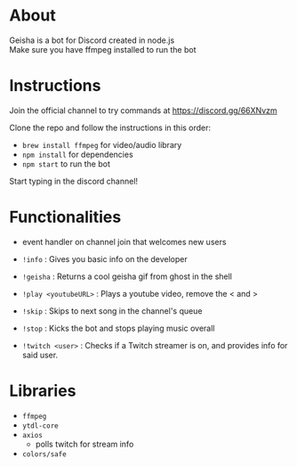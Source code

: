 # About

Geisha is a bot for Discord created in node.js<br>
Make sure you have ffmpeg installed to run the bot<br>

# Instructions

Join the official channel to try commands at https://discord.gg/66XNvzm 

Clone the repo and follow the instructions in this order:

- `brew install ffmpeg` for video/audio library
- `npm install` for dependencies
- `npm start` to run the bot

Start typing in the discord channel!

# Functionalities

- event handler on channel join that welcomes new users
- `!info` : Gives you basic info on the developer
- `!geisha` : Returns a cool geisha gif from ghost in the shell

- `!play <youtubeURL>` : Plays a youtube video, remove the < and >
- `!skip` : Skips to next song in the channel's queue
- `!stop` : Kicks the bot and stops playing music overall

- `!twitch <user>` : Checks if a Twitch streamer is on, and provides info for said user.

# Libraries

- `ffmpeg`
- `ytdl-core`
- `axios`
    - polls twitch for stream info
- `colors/safe`
